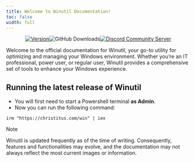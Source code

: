```yaml
---
title: Welcome to Winutil Documentation!
toc: false
width: full
---
```


<div style="display: flex; justify-content: center; align-items: center; width: 80%; margin-left:10%" >
  <a  href="https://github.com/ChrisTitusTech/Winutil/releases/latest"><img src="https://img.shields.io/github/v/release/ChrisTitusTech/Winutil?color=%230567ff&label=Latest%20Release&style=for-the-badge" alt="Version"></a>
  <img src="https://img.shields.io/github/downloads/ChrisTitusTech/Winutil/Winutil.ps1?label=Total%20Downloads&style=for-the-badge" alt="GitHub Downloads">
  <a href="https://discord.gg/RUbZUZyByQ"><img src="https://dcbadge.limes.pink/api/server/https://discord.gg/RUbZUZyByQ" alt="Discord Community Server"></a>
</div>

Welcome to the official documentation for Winutil, your go-to utility for optimizing and managing your Windows environment. Whether you’re an IT professional, power user, or regular user, Winutil provides a comprehensive set of tools to enhance your Windows experience.

## Running the latest release of Winutil

* You will first need to start a Powershell terminal **as Admin**.
* Now you can run the following command:

```
irm "https://christitus.com/win" | iex
```


> [!NOTE]
> Winutil is updated frequently as of the time of writing. Consequently, features and functionalities may evolve, and the documentation may not always reflect the most current images or information.